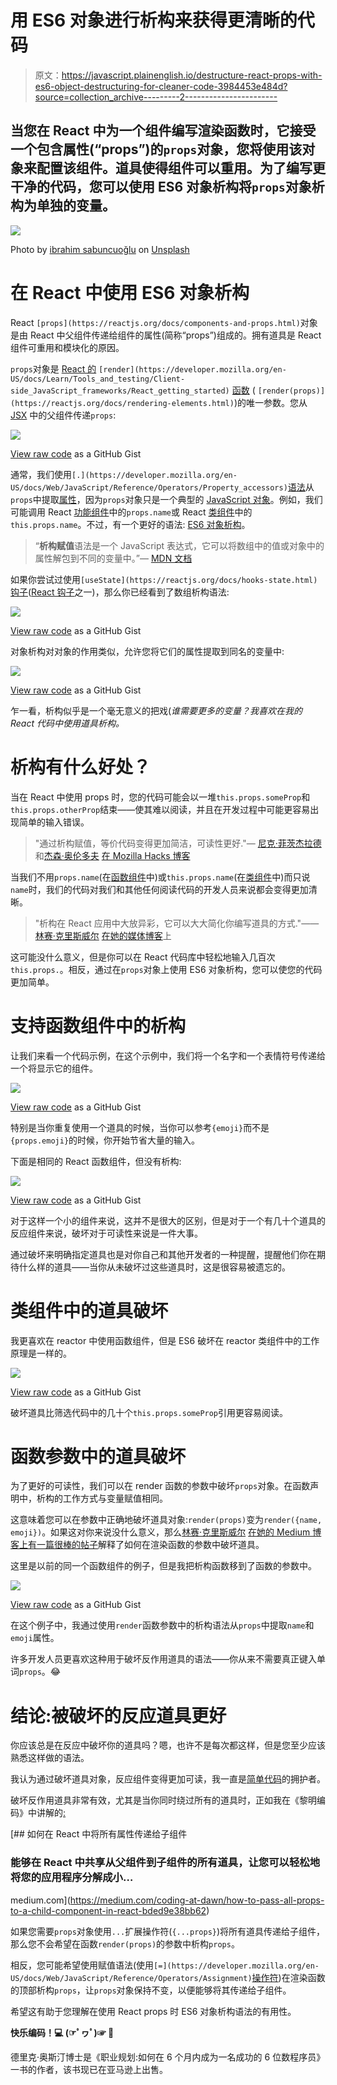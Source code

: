 # 用 ES6 对象进行析构来获得更清晰的代码

> 原文：<https://javascript.plainenglish.io/destructure-react-props-with-es6-object-destructuring-for-cleaner-code-3984453e484d?source=collection_archive---------2----------------------->

## 当您在 React 中为一个组件编写渲染函数时，它接受一个包含属性(“props”)的`props`对象，您将使用该对象来配置该组件。道具使得组件可以重用。为了编写更干净的代码，您可以使用 ES6 对象析构将`props`对象析构为单独的变量。

![](img/88a49002e53d36a57ebac2b9e95865bf.png)

Photo by [ibrahim sabuncuoğlu](https://unsplash.com/@deeprahim?utm_source=medium&utm_medium=referral) on [Unsplash](https://unsplash.com?utm_source=medium&utm_medium=referral)

# 在 React 中使用 ES6 对象析构

React `[props](https://reactjs.org/docs/components-and-props.html)`对象是由 React 中父组件传递给组件的属性(简称“props”)组成的。拥有道具是 React 组件可重用和模块化的原因。

`props`对象是 [React 的](https://developer.mozilla.org/en-US/docs/Learn/Tools_and_testing/Client-side_JavaScript_frameworks/React_getting_started) `[render](https://developer.mozilla.org/en-US/docs/Learn/Tools_and_testing/Client-side_JavaScript_frameworks/React_getting_started)` [函数](https://developer.mozilla.org/en-US/docs/Learn/Tools_and_testing/Client-side_JavaScript_frameworks/React_getting_started) ( `[render(props)](https://reactjs.org/docs/rendering-elements.html)`)的唯一参数。您从 [JSX](https://reactjs.org/docs/introducing-jsx.html) 中的父组件传递`props`:

![](img/0fea8a051409178b124ea90713dbc43e.png)

[View raw code](https://gist.github.com/DoctorDerek/b146ee0653677e094676d1684aa11b54) as a GitHub Gist

通常，我们使用`[.](https://developer.mozilla.org/en-US/docs/Web/JavaScript/Reference/Operators/Property_accessors)`[语法](https://developer.mozilla.org/en-US/docs/Web/JavaScript/Reference/Operators/Property_accessors)从`props`中提取[属性](https://developer.mozilla.org/en-US/docs/Glossary/property/JavaScript)，因为`props`对象只是一个典型的 [JavaScript 对象](https://developer.mozilla.org/en-US/docs/Learn/JavaScript/Objects/Basics)。例如，我们可能调用 React [功能组件](https://reactjs.org/docs/components-and-props.html#function-and-class-components)中的`props.name`或 React [类组件](https://reactjs.org/docs/components-and-props.html#function-and-class-components)中的`this.props.name`。不过，有一个更好的语法: [ES6 对象析构](https://developer.mozilla.org/en-US/docs/Web/JavaScript/Reference/Operators/Destructuring_assignment)。

> “**析构赋值**语法是一个 JavaScript 表达式，它可以将数组中的值或对象中的属性解包到不同的变量中。”— [MDN 文档](https://developer.mozilla.org/en-US/docs/Web/JavaScript/Reference/Operators/Destructuring_assignment)

如果你尝试过使用`[useState](https://reactjs.org/docs/hooks-state.html)`[钩子](https://reactjs.org/docs/hooks-state.html)([React 钩子](https://reactjs.org/docs/hooks-intro.html)之一)，那么你已经看到了数组析构语法:

![](img/6ed982b41f49bd0ae01c9fb456267ca7.png)

[View raw code](https://gist.github.com/DoctorDerek/3e34712b3e0f31508190fe506966ecc9) as a GitHub Gist

对象析构对对象的作用类似，允许您将它们的属性提取到同名的变量中:

![](img/9b679283057246af66b22732e0381a2e.png)

[View raw code](https://gist.github.com/DoctorDerek/c4137b083fabc39e0280baae3a49e797) as a GitHub Gist

乍一看，析构似乎是一个毫无意义的把戏(*谁需要更多的变量？我喜欢在我的 React 代码中使用道具析构。*

# 析构有什么好处？

当在 React 中使用 props 时，您的代码可能会以一堆`this.props.someProp`和`this.props.otherProp`结束——使其难以阅读，并且在开发过程中可能更容易出现简单的输入错误。

> "通过析构赋值，等价代码变得更加简洁，可读性更好."— [尼克·菲茨杰拉德](https://medium.com/u/a34c2323ffbc?source=post_page-----3984453e484d--------------------------------)和[杰森·奥伦多夫](https://medium.com/u/d441603593d6?source=post_page-----3984453e484d--------------------------------) [在 Mozilla Hacks 博客](https://hacks.mozilla.org/2015/05/es6-in-depth-destructuring/)

当我们不用`props.name`(在[函数组件](https://reactjs.org/docs/components-and-props.html#function-and-class-components)中)或`this.props.name`(在[类组件](https://reactjs.org/docs/components-and-props.html#function-and-class-components)中)而只说`name`时，我们的代码对我们和其他任何阅读代码的开发人员来说都会变得更加清晰。

> "析构在 React 应用中大放异彩，它可以大大简化你编写道具的方式."——[林赛·克里斯威尔](https://medium.com/u/22a65413b48f?source=post_page-----3984453e484d--------------------------------) [在她的媒体博客](https://medium.com/@lcriswell/destructuring-props-in-react-b1c295005ce0)上

这可能没什么意义，但是你可以在 React 代码库中轻松地输入几百次`this.props.`。相反，通过在`props`对象上使用 ES6 对象析构，您可以使您的代码更加简单。

# 支持函数组件中的析构

让我们来看一个代码示例，在这个示例中，我们将一个名字和一个表情符号传递给一个将显示它的组件。

![](img/998fb62c4913f9a68908e60c33cf36b6.png)

[View raw code](https://gist.github.com/DoctorDerek/07f94cc733865dfe500c76270af4999c) as a GitHub Gist

特别是当你重复使用一个道具的时候，当你可以参考`{emoji}`而不是`{props.emoji}`的时候，你开始节省大量的输入。

下面是相同的 React 函数组件，但没有析构:

![](img/267ee6379ff8c9513aa93e5f2dd837f7.png)

[View raw code](https://gist.github.com/DoctorDerek/45bbd012ef3198f54affb2fb24006407) as a GitHub Gist

对于这样一个小的组件来说，这并不是很大的区别，但是对于一个有几十个道具的反应组件来说，破坏对于可读性来说是一件大事。

通过破坏来明确指定道具也是对你自己和其他开发者的一种提醒，提醒他们你在期待什么样的道具——当你从未破坏过这些道具时，这是很容易被遗忘的。

# 类组件中的道具破坏

我更喜欢在 reactor 中使用函数组件，但是 ES6 破坏在 reactor 类组件中的工作原理是一样的。

![](img/052f6594d9aa5c67ba1509a87c302d18.png)

[View raw code](https://gist.github.com/DoctorDerek/b20bff911c44717fa0c9b2ed3c0fff87) as a GitHub Gist

破坏道具比筛选代码中的几十个`this.props.someProp`引用更容易阅读。

# 函数参数中的道具破坏

为了更好的可读性，我们可以在 render 函数的参数中破坏`props`对象。在函数声明中，析构的工作方式与变量赋值相同。

这意味着您可以在参数中正确地破坏道具对象:`render(props)`变为`render({name, emoji})`。如果这对你来说没什么意义，那么[林赛·克里斯威尔](https://medium.com/u/22a65413b48f?source=post_page-----3984453e484d--------------------------------) [在她的 Medium 博客上有一篇很棒的帖子](https://medium.com/@lcriswell/destructuring-props-in-react-b1c295005ce0)解释了如何在渲染函数的参数中破坏道具。

这里是以前的同一个函数组件的例子，但是我把析构函数移到了函数的参数中。

![](img/6db08f80d9100c55984ad8c83c45a1f8.png)

[View raw code](https://gist.github.com/DoctorDerek/acd59884d2a41726208df5ea19f0212f) as a GitHub Gist

在这个例子中，我通过使用`render`函数参数中的析构语法从`props`中提取`name`和`emoji`属性。

许多开发人员更喜欢这种用于破坏反作用道具的语法——你从来不需要真正键入单词`props`。😂

# 结论:被破坏的反应道具更好

你应该总是在反应中破坏你的道具吗？嗯，也许不是每次都这样，但是您至少应该熟悉这样做的语法。

我认为通过破坏道具对象，反应组件变得更加可读，我一直是[简单代码](https://medium.com/better-programming/why-you-should-make-your-code-as-simple-as-possible-3b35e89f137)的拥护者。

破坏反作用道具非常有效，尤其是当你同时绕过所有的道具时，正如我在《黎明编码》中讲解的[:](https://medium.com/coding-at-dawn/how-to-pass-all-props-to-a-child-component-in-react-bded9e38bb62)

[](https://medium.com/coding-at-dawn/how-to-pass-all-props-to-a-child-component-in-react-bded9e38bb62) [## 如何在 React 中将所有属性传递给子组件

### 能够在 React 中共享从父组件到子组件的所有道具，让您可以轻松地将您的应用程序分解成小…

medium.com](https://medium.com/coding-at-dawn/how-to-pass-all-props-to-a-child-component-in-react-bded9e38bb62) 

如果您需要`props`对象使用`...`扩展操作符(`{...props}`)将所有道具传递给子组件，那么您不会希望在函数`render(props)`的参数中析构`props`。

相反，您可能希望使用赋值语法(使用`[=](https://developer.mozilla.org/en-US/docs/Web/JavaScript/Reference/Operators/Assignment)`[操作符](https://developer.mozilla.org/en-US/docs/Web/JavaScript/Reference/Operators/Assignment))在渲染函数的顶部析构`props`，让`props`对象保持不变，以便能够将其传递给子组件。

希望这有助于您理解在使用 React props 时 ES6 对象析构语法的有用性。

**快乐编码！💻 (☞ﾟヮﾟ)☞ 🤑**

德里克·奥斯汀博士是《职业规划:如何在 6 个月内成为一名成功的 6 位数程序员》一书的作者，该书现已在亚马逊上出售。